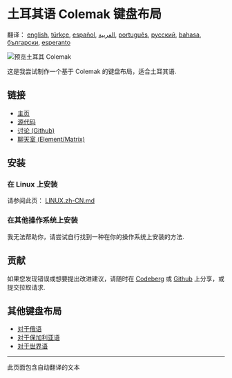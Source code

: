 # 土耳其语 Colemak 键盘布局

翻译： [english](README.md), [türkçe](README.tr.md), [español](README.es.md), [العربية](README.ar.md), [português](README.pt.md), [русский](README.ru.md), [bahasa](README.id.md), [български](README.bg.md), [esperanto](README.eo.md)

![预览土耳其 Colemak](./media/preview.png)

这是我尝试制作一个基于 Colemak 的键盘布局，适合土耳其语.

## 链接

* [主页](https://salif.github.io/colemak-tr/)
* [源代码](https://codeberg.org/salif/colemak-tr)
* [讨论 (Github)](https://github.com/salif/colemak-tr/discussions)
* [聊天室 (Element/Matrix)](https://matrix.to/#/#salif-colemak:mozilla.org)

## 安装

### 在 Linux 上安装

请参阅此页： [LINUX.zh-CN.md](./LINUX.zh-CN.md)

### 在其他操作系统上安装

我无法帮助你，请尝试自行找到一种在你的操作系统上安装的方法.

## 贡献

如果您发现错误或想要提出改进建议，请随时在 [Codeberg] 或 [Github] 上分享，或提交拉取请求.

[Github]: https://github.com/salif/colemak-tr/discussions
[Codeberg]: https://codeberg.org/salif/colemak-tr/issues

## 其他键盘布局

* [对于俄语](https://salif.github.io/colemak-ru/)
* [对于保加利亚语](https://salif.github.io/colemak-bg/)
* [对于世界语](https://salif.github.io/colemak-eo/)

---

此页面包含自动翻译的文本
